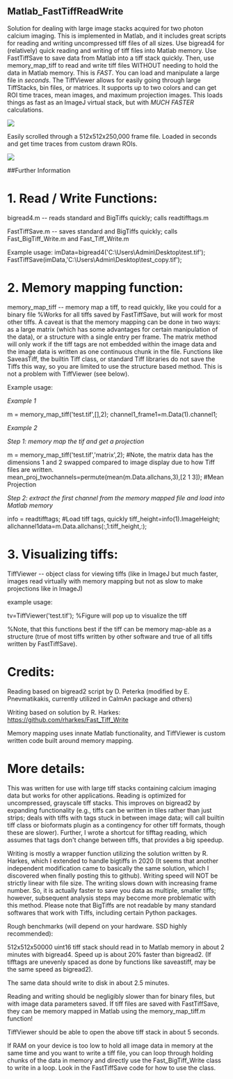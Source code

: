 ## Matlab_FastTiffReadWrite
Solution for dealing with large image stacks acquired for two photon calcium imaging. This is implemented in Matlab, and it includes great scripts for reading and writing uncompressed tiff files of all sizes.
Use bigread4 for (relatively) quick reading and writing of tiff files into Matlab memory. Use FastTiffSave to save data from Matlab into a tiff stack quickly.
Then, use memory_map_tiff to read and write tiff files WITHOUT needing to hold the data in Matlab memory. This is *FAST*. You can load and manipulate a large file in *seconds*.
The TiffViewer allows for easily going through large TiffStacks, bin files, or matrices. It supports up to two colors and can get ROI time traces, mean images, and maximum projection images.
This loads things as fast as an ImageJ virtual stack, but with *MUCH FASTER* calculations.

![](https://github.com/jmstujenske/Matlab_FastTiffReadWrite/Media/TiffViewer_scroll.gif)

Easily scrolled through a 512x512x250,000 frame file. Loaded in seconds and get time traces from custom drawn ROIs. 

![](https://github.com/jmstujenske/Matlab_FastTiffReadWrite/Media/TiffViewer_ROI.png)


##Further Information

# 1. Read / Write Functions:
 
bigread4.m -- reads standard and BigTiffs quickly; calls readtifftags.m

FastTiffSave.m -- saves standard and BigTiffs quickly; calls Fast_BigTiff_Write.m and Fast_Tiff_Write.m

Example usage:
imData=bigread4('C:\Users\Admin\Desktop\test.tif');
FastTiffSave(imData,'C:\Users\Admin\Desktop\test_copy.tif');

# 2. Memory mapping function:

memory_map_tiff -- memory map a tiff, to read quickly, like you could for a binary file
%Works for all tiffs saved by FastTiffSave, but will work for most other tiffs. A caveat is that the memory mapping can be done in two ways: as a large matrix (which has some advantages for certain manipulation of the data), or a structure with a single entry per frame. The matrix method will only work if the tiff tags are not embedded within the image data and the image data is written as one continuous chunk in the file. Functions like SaveasTiff, the builtin Tiff class, or standard Tiff libraries do not save the Tiffs this way, so you are limited to use the structure based method. This is not a problem with TiffViewer (see below).

Example usage:


_Example 1_

m = memory_map_tiff('test.tif',[],2);
channel1_frame1=m.Data(1).channel1;

_Example 2_

_Step 1: memory map the tif and get a projection_

m = memory_map_tiff('test.tif','matrix',2); #Note, the matrix data has the dimensions 1 and 2 swapped compared to image display due to how Tiff files are written.
mean_proj_twochannels=permute(mean(m.Data.allchans,3),[2 1 3]); #Mean Projection

_Step 2: extract the first channel from the memory mapped file and load into Matlab memory_

info = readtifftags; #Load tiff tags, quickly
tiff_height=info(1).ImageHeight; 
allchannel1data=m.Data.allchans(:,1:tiff_height,:); 


# 3. Visualizing tiffs:

TiffViewer -- object class for viewing tiffs (like in ImageJ but much faster, images read virtually with memory mapping but not as slow to make projections like in ImageJ)

example usage:

tv=TiffViewer('test.tif'); %Figure will pop up to visualize the tiff

%Note, that this functions best if the tiff can be memory map-able as a structure (true of most tiffs written by other software and true of all tiffs written by FastTiffSave).



# Credits:

Reading based on bigread2 script by D. Peterka (modified by E. Pnevmatikakis, currently utilized in CaImAn package and others)


Writing based on solution by R. Harkes:
https://github.com/rharkes/Fast_Tiff_Write

Memory mapping uses innate Matlab functionality, and TiffViewer is custom written code built around memory mapping.


# More details:
This was written for use with large tiff stacks containing calcium imaging data but works for other applications.
Reading is optimized for uncompressed, grayscale tiff stacks. This improves on bigread2 by expanding functionality (e.g., tiffs can be written in tiles rather than just strips; deals with tiffs with tags stuck in between image data; will call builtin tiff class or bioformats plugin as a contingency for other tiff formats, though these are slower).
Further, I wrote a shortcut for tifftag reading, which assumes that tags don't change between tiffs, that provides a big speedup.

Writing is mostly a wrapper function utilizing the solution written by R. Harkes, which I extended to handle bigtiffs in 2020 (It seems that another independent modification came to basically the same solution, which I discovered when finally posting this to github).
Writing speed will NOT be strictly linear with file size. The writing slows down with increasing frame number. So, it is actually faster to save you data as multiple, smaller tiffs; however, subsequent analysis steps may become more problematic with this method. Please note that BigTiffs are not readable by many standard softwares that work with Tiffs, including certain Python packages.

Rough benchmarks (will depend on your hardware. SSD highly recommended):

512x512x50000 uint16 tiff stack should read in to Matlab memory in about 2 minutes with bigread4. Speed up is about 20% faster than bigread2.
(If tifftags are unevenly spaced as done by functions like saveastiff, may be the same speed as bigread2).

The same data should write to disk in about 2.5 minutes.

Reading and writing should be negligibly slower than for binary files, but with image data parameters saved.
If tiff files are saved with FastTiffSave, they can be memory mapped in Matlab using the memory_map_tiff.m function!

TiffViewer should be able to open the above tiff stack in about 5 seconds.

If RAM on your device is too low to hold all image data in memory at the same time and you want to write a tiff file, you can loop through holding chunks of the data in memory and directly use the
Fast_BigTiff_Write class to write in a loop. Look in the FastTiffSave code for how to use the class.

